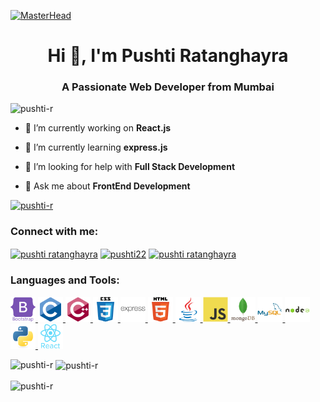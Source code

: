 [![MasterHead](https://r7q6w9z6.rocketcdn.me/career/wp-content/uploads/2020/03/full-stack-development.gif)](https://pushti-r.io)
<h1 align="center">Hi 👋, I'm Pushti Ratanghayra</h1>
<h3 align="center">A Passionate Web Developer from Mumbai</h3>

<p align="left"> <img src="https://komarev.com/ghpvc/?username=pushti-r&label=Profile%20views&color=0e75b6&style=flat" alt="pushti-r" /> </p>

- 🔭 I’m currently working on **React.js**

- 🌱 I’m currently learning **express.js**

- 🤝 I’m looking for help with **Full Stack Development**

- 💬 Ask me about **FrontEnd Development**

<p align="left"> <a href="https://github.com/ryo-ma/github-profile-trophy"><img margin-left = "10px" src="https://github-profile-trophy.vercel.app/?username=pushti-r" alt="pushti-r" /></a> </p>

<h3 align="left">Connect with me:</h3>
<p align="left">
<a href="https://linkedin.com/in/pushti ratanghayra" target="blank"><img align="center" src="https://raw.githubusercontent.com/rahuldkjain/github-profile-readme-generator/master/src/images/icons/Social/linked-in-alt.svg" alt="pushti ratanghayra" height="30" width="40" /></a>
<a href="https://www.codechef.com/users/pushti22" target="blank"><img align="center" src="https://cdn.jsdelivr.net/npm/simple-icons@3.1.0/icons/codechef.svg" alt="pushti22" height="30" width="40" /></a>
<a href="https://www.hackerrank.com/pushti ratanghayra" target="blank"><img align="center" src="https://raw.githubusercontent.com/rahuldkjain/github-profile-readme-generator/master/src/images/icons/Social/hackerrank.svg" alt="pushti ratanghayra" height="30" width="40" /></a>
</p>

<h3 align="left">Languages and Tools:</h3>
<p align="left"> <a href="https://getbootstrap.com" target="_blank" rel="noreferrer"> <img src="https://raw.githubusercontent.com/devicons/devicon/master/icons/bootstrap/bootstrap-plain-wordmark.svg" alt="bootstrap" width="40" height="40"/> </a> <a href="https://www.cprogramming.com/" target="_blank" rel="noreferrer"> <img src="https://raw.githubusercontent.com/devicons/devicon/master/icons/c/c-original.svg" alt="c" width="40" height="40"/> </a> <a href="https://www.w3schools.com/cpp/" target="_blank" rel="noreferrer"> <img src="https://raw.githubusercontent.com/devicons/devicon/master/icons/cplusplus/cplusplus-original.svg" alt="cplusplus" width="40" height="40"/> </a> <a href="https://www.w3schools.com/css/" target="_blank" rel="noreferrer"> <img src="https://raw.githubusercontent.com/devicons/devicon/master/icons/css3/css3-original-wordmark.svg" alt="css3" width="40" height="40"/> </a> <a href="https://expressjs.com" target="_blank" rel="noreferrer"> <img src="https://raw.githubusercontent.com/devicons/devicon/master/icons/express/express-original-wordmark.svg" alt="express" width="40" height="40"/> </a> <a href="https://www.w3.org/html/" target="_blank" rel="noreferrer"> <img src="https://raw.githubusercontent.com/devicons/devicon/master/icons/html5/html5-original-wordmark.svg" alt="html5" width="40" height="40"/> </a> <a href="https://www.java.com" target="_blank" rel="noreferrer"> <img src="https://raw.githubusercontent.com/devicons/devicon/master/icons/java/java-original.svg" alt="java" width="40" height="40"/> </a> <a href="https://developer.mozilla.org/en-US/docs/Web/JavaScript" target="_blank" rel="noreferrer"> <img src="https://raw.githubusercontent.com/devicons/devicon/master/icons/javascript/javascript-original.svg" alt="javascript" width="40" height="40"/> </a> <a href="https://www.mongodb.com/" target="_blank" rel="noreferrer"> <img src="https://raw.githubusercontent.com/devicons/devicon/master/icons/mongodb/mongodb-original-wordmark.svg" alt="mongodb" width="40" height="40"/> </a> <a href="https://www.mysql.com/" target="_blank" rel="noreferrer"> <img src="https://raw.githubusercontent.com/devicons/devicon/master/icons/mysql/mysql-original-wordmark.svg" alt="mysql" width="40" height="40"/> </a> <a href="https://nodejs.org" target="_blank" rel="noreferrer"> <img src="https://raw.githubusercontent.com/devicons/devicon/master/icons/nodejs/nodejs-original-wordmark.svg" alt="nodejs" width="40" height="40"/> </a> <a href="https://www.python.org" target="_blank" rel="noreferrer"> <img src="https://raw.githubusercontent.com/devicons/devicon/master/icons/python/python-original.svg" alt="python" width="40" height="40"/> </a> <a href="https://reactjs.org/" target="_blank" rel="noreferrer"> <img src="https://raw.githubusercontent.com/devicons/devicon/master/icons/react/react-original-wordmark.svg" alt="react" width="40" height="40"/> </a> </p>

<p><img align="left" src="https://github-readme-stats.vercel.app/api/top-langs?username=pushti-r&show_icons=true&locale=en&layout=compact" alt="pushti-r" /></p>

<p>&nbsp;<img align="center" src="https://github-readme-stats.vercel.app/api?username=pushti-r&show_icons=true&locale=en" alt="pushti-r" /></p>

<p><img align="center" src="https://github-readme-streak-stats.herokuapp.com/?user=pushti-r&" alt="pushti-r" /></p>

